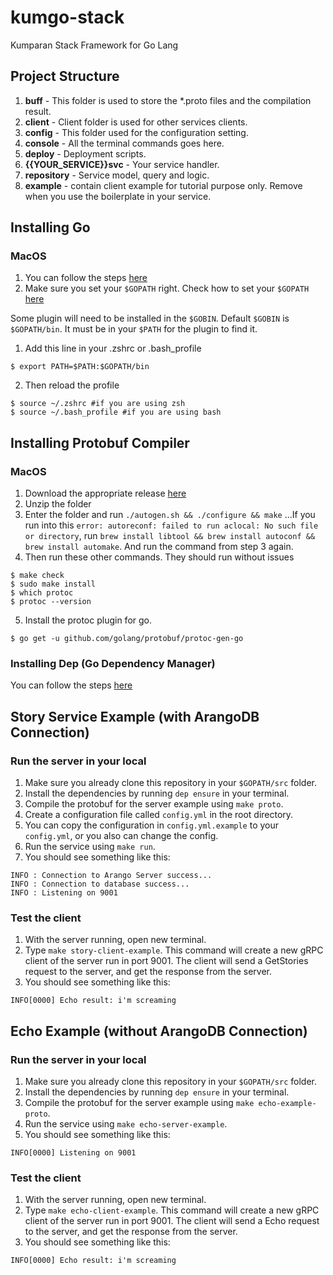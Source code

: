 # kumgo-stack
Kumparan Stack Framework for Go Lang

## Project Structure
1. **buff** - This folder is used to store the *.proto files and the compilation result.
2. **client** - Client folder is used for other services clients.
3. **config** - This folder used for the configuration setting.
4. **console** - All the terminal commands goes here.
5. **deploy** - Deployment scripts.
6. **{{YOUR_SERVICE}}svc** - Your service handler.
7. **repository** - Service model, query and logic.
8. **example** - contain client example for tutorial purpose only. Remove when you use the boilerplate in your service.

## Installing Go
### MacOS
1. You can follow the steps [here](https://golang.org/doc/install#osx)
2. Make sure you set your `$GOPATH` right. Check how to set your `$GOPATH` [here](https://github.com/golang/go/wiki/SettingGOPATH)

Some plugin will need to be installed in the `$GOBIN`. Default `$GOBIN` is `$GOPATH/bin`. It must be in your `$PATH` for the plugin to find it.
1. Add this line in your .zshrc or .bash_profile
```shell
$ export PATH=$PATH:$GOPATH/bin
```
2. Then reload the profile
```shell
$ source ~/.zshrc #if you are using zsh
$ source ~/.bash_profile #if you are using bash
```

## Installing Protobuf Compiler
### MacOS
1. Download the appropriate release [here](https://github.com/google/protobuf/releases)
2. Unzip the folder
3. Enter the folder and run `./autogen.sh && ./configure && make`
...If you run into this `error: autoreconf: failed to run aclocal: No such file or directory`, run `brew install libtool && brew install autoconf && brew install automake`. And run the command from step 3 again.
4. Then run these other commands. They should run without issues
```shell
$ make check
$ sudo make install
$ which protoc
$ protoc --version
```
5. Install the protoc plugin for go.
```shell
$ go get -u github.com/golang/protobuf/protoc-gen-go
```
### Installing Dep (Go Dependency Manager)
You can follow the steps [here](https://github.com/golang/dep)
## Story Service Example (with ArangoDB Connection)
### Run the server in your local
1. Make sure you already clone this repository in your `$GOPATH/src` folder.
2. Install the dependencies by running `dep ensure` in your terminal.
3. Compile the protobuf for the server example using `make proto`.
4. Create a configuration file called `config.yml` in the root directory.
5. You can copy the configuration in `config.yml.example` to your `config.yml`, or you also can change the config.
6. Run the service using `make run`.
7. You should see something like this:
```shell
INFO : Connection to Arango Server success...
INFO : Connection to database success...
INFO : Listening on 9001
```
### Test the client
1. With the server running, open new terminal.
2. Type `make story-client-example`. This command will create a new gRPC client of the server run in port 9001. The client will send a GetStories request to the server, and get the response from the server.
3. You should see something like this:
```shell
INFO[0000] Echo result: i'm screaming
```
## Echo Example (without ArangoDB Connection)
### Run the server in your local
1. Make sure you already clone this repository in your `$GOPATH/src` folder.
2. Install the dependencies by running `dep ensure` in your terminal.
3. Compile the protobuf for the server example using `make echo-example-proto`.
4. Run the service using `make echo-server-example`.
5. You should see something like this:
```shell
INFO[0000] Listening on 9001
```
### Test the client
1. With the server running, open new terminal.
2. Type `make echo-client-example`. This command will create a new gRPC client of the server run in port 9001. The client will send a Echo request to the server, and get the response from the server.
3. You should see something like this:
```shell
INFO[0000] Echo result: i'm screaming
```